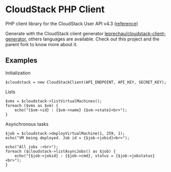 CloudStack PHP Client
=====================

PHP client library for the CloudStack User API v4.3 ([reference](https://cloudstack.apache.org/docs/api/apidocs-4.3/TOC_User.html))

Generate with the CloudStack client generator [leprechau/cloudstack-client-generator](https://github.com/leprechau/cloudstack-client-generator),
others languages are available. Check out this project and the parent fork to know more about it.

Examples
--------

Initialization

    $cloudstack = new CloudStackClient(API_ENDPOINT, API_KEY, SECRET_KEY);

Lists

    $vms = $cloudstack->listVirtualMachines();
    foreach ($vms as $vm) {
        echo("{$vm->id} : {$vm->name} {$vm->state}<br>");
    }

Asynchronous tasks

    $job = $cloudstack->deployVirtualMachine(1, 259, 1);
    echo("VM being deployed. Job id = {$job->jobid}<br>");

    echo("All jobs :<br>");
    foreach ($cloudstack->listAsyncJobs() as $job) {
        echo("{$job->jobid} : {$job->cmd}, status = {$job->jobstatus}<br>");
    }
